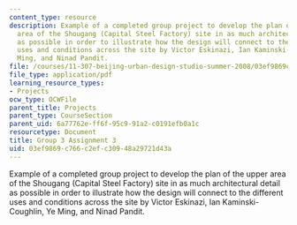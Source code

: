 ```yaml
---
content_type: resource
description: Example of a completed group project to develop the plan of the upper
  area of the Shougang (Capital Steel Factory) site in as much architectural detail
  as possible in order to illustrate how the design will connect to the different
  uses and conditions across the site by Victor Eskinazi, Ian Kaminski-Coughlin, Ye
  Ming, and Ninad Pandit.
file: /courses/11-307-beijing-urban-design-studio-summer-2008/03ef9869c766c2efc30948a29721d43a_group3_assn3.pdf
file_type: application/pdf
learning_resource_types:
- Projects
ocw_type: OCWFile
parent_title: Projects
parent_type: CourseSection
parent_uid: 6a77762e-ff6f-95c9-91a2-c0191efb0a1c
resourcetype: Document
title: Group 3 Assignment 3
uid: 03ef9869-c766-c2ef-c309-48a29721d43a
---
```

Example of a completed group project to develop the plan of the upper area of the Shougang (Capital Steel Factory) site in as much architectural detail as possible in order to illustrate how the design will connect to the different uses and conditions across the site by Victor Eskinazi, Ian Kaminski-Coughlin, Ye Ming, and Ninad Pandit.

